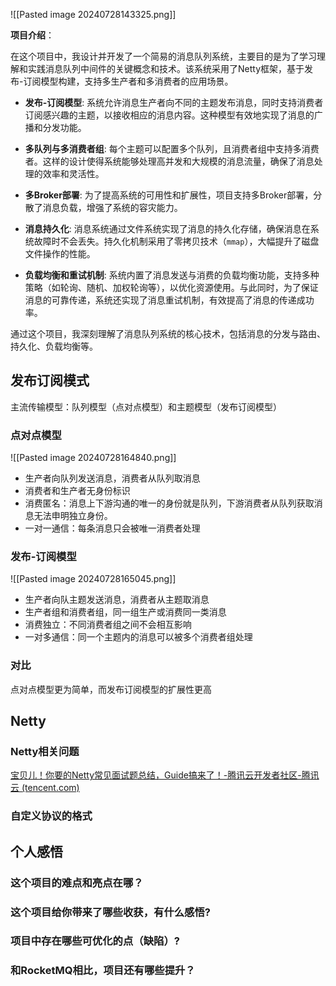 ![[Pasted image 20240728143325.png]]

**项目介绍**：

在这个项目中，我设计并开发了一个简易的消息队列系统，主要目的是为了学习理解和实践消息队列中间件的关键概念和技术。该系统采用了Netty框架，基于发布-订阅模型构建，支持多生产者和多消费者的应用场景。
- **发布-订阅模型**: 系统允许消息生产者向不同的主题发布消息，同时支持消费者订阅感兴趣的主题，以接收相应的消息内容。这种模型有效地实现了消息的广播和分发功能。
    
- **多队列与多消费者组**: 每个主题可以配置多个队列，且消费者组中支持多消费者。这样的设计使得系统能够处理高并发和大规模的消息流量，确保了消息处理的效率和灵活性。
    
- **多Broker部署**: 为了提高系统的可用性和扩展性，项目支持多Broker部署，分散了消息负载，增强了系统的容灾能力。
    
- **消息持久化**: 消息系统通过文件系统实现了消息的持久化存储，确保消息在系统故障时不会丢失。持久化机制采用了零拷贝技术（`mmap`），大幅提升了磁盘文件操作的性能。
    
- **负载均衡和重试机制**: 系统内置了消息发送与消费的负载均衡功能，支持多种策略（如轮询、随机、加权轮询等），以优化资源使用。与此同时，为了保证消息的可靠传递，系统还实现了消息重试机制，有效提高了消息的传递成功率。

通过这个项目，我深刻理解了消息队列系统的核心技术，包括消息的分发与路由、持久化、负载均衡等。

## 发布订阅模式

主流传输模型：队列模型（点对点模型）和主题模型（发布订阅模型）

### 点对点模型

![[Pasted image 20240728164840.png]]

- 生产者向队列发送消息，消费者从队列取消息
- 消费者和生产者无身份标识
- 消费匿名：消息上下游沟通的唯一的身份就是队列，下游消费者从队列获取消息无法申明独立身份。
- 一对一通信：每条消息只会被唯一消费者处理

### 发布-订阅模型 

![[Pasted image 20240728165045.png]]

- 生产者向队主题发送消息，消费者从主题取消息 
- 生产者组和消费者组，同一组生产或消费同一类消息
- 消费独立：不同消费者组之间不会相互影响
- 一对多通信：同一个主题内的消息可以被多个消费者组处理

### 对比

点对点模型更为简单，而发布订阅模型的扩展性更高

## Netty

### Netty相关问题

[宝贝儿！你要的Netty常见面试题总结，Guide搞来了！-腾讯云开发者社区-腾讯云 (tencent.com)](https://cloud.tencent.com/developer/article/1648319)

### 自定义协议的格式




## 个人感悟

### 这个项目的难点和亮点在哪？

### 这个项目给你带来了哪些收获，有什么感悟?

### 项目中存在哪些可优化的点（缺陷）?

### 和RocketMQ相比，项目还有哪些提升？